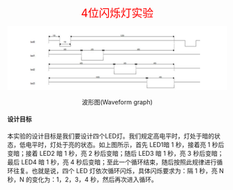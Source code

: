 <div align = "center" style = "color:red"><span style="font-size:25px;">4位闪烁灯实验</span></div>

![](./1.png)
<center>波形图(Waveform graph)</center>

#### <b>设计目标</b>
本实验的设计目标是我们要设计四个LED灯。我们规定高电平时，灯处于暗的状态，低电平时，灯处于亮的状态。如上图所示，首先 LED1暗 1 秒，接着亮 1 秒后变暗；接着 LED2 暗 1 秒，亮 2 秒后变暗；随后 LED3 暗 1 秒，亮 3 秒后变暗；最后 LED4 暗 1 秒，亮 4 秒后变暗；至此一个循环结束，随后按照此规律进行循环往复。也就是说，四个 LED 灯依次循环闪烁，具体闪烁要求为：隔 1 秒，亮 N 秒，N 的变化为：1，2，3，4 秒，然后再次进入循环。
